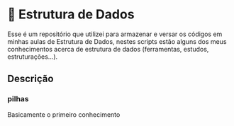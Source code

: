 # 🧱 Estrutura de Dados 

Esse é um repositório que utilizei para armazenar e versar os códigos em minhas aulas de Estrutura de Dados, nestes scripts estão alguns dos meus conhecimentos acerca de estrutura de dados (ferramentas, estudos, estruturações...). 

## Descrição
### pilhas
Basicamente o primeiro conhecimento 
